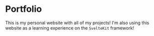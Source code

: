 # Portfolio

This is my personal website with all of my projects!
I'm also using this website as a learning experience on the `SvelteKit` framework!
